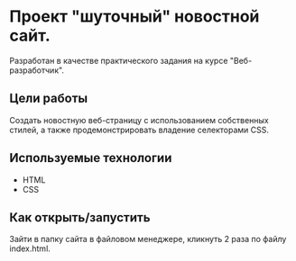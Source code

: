 # Проект "шуточный" новостной сайт.
Разработан в качестве практического задания на курсе "Веб-разработчик".

## Цели работы
Создать новостную веб-страницу с использованием собственных стилей, а также продемонстрировать владение селекторами CSS.

## Используемые технологии
* HTML
* CSS

## Как открыть/запустить

Зайти в папку сайта в файловом менеджере, кликнуть 2 раза по файлу index.html.
